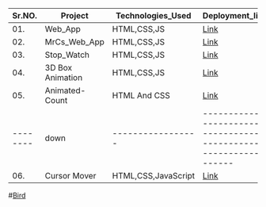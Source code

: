 | Sr.NO.  |     Project    | Technologies_Used |  Deployment_link                                                   |
| ------- | -------------  | ----------------- | ------------------------------------------------                   |
| 01.     | Web_App        |  HTML,CSS,JS      |[Link](https://cschandrashekhar.netlify.app/)                       |
| 02.     | MrCs_Web_App   |  HTML,CSS,JS      | [Link](https://mrcs08.netlify.app/)                                |
| 03.     | Stop_Watch     |  HTML,CSS,JS      | [Link](https://mrcs08stopwatch.netlify.app/)                       |
| 04.     |3D Box Animation|  HTML,CSS,JS      | [Link](https://github.com/mrcsghosh/FSWD_50_days_50_Projects.git)  |
| 05.     |Animated-Count  |  HTML And CSS     | [Link](https://github.com/mrcsghosh/FSWD_50_days_50_Projects/tree/7988f7b054b3575ec5a3b834607882866088f4a1/Animated_CountDown) |
|-------- |  down          | ----------------- | ------------------------------------------------------------------ |   -----------------------------------------------------   |
| 06.     |  Cursor Mover  | HTML,CSS,JavaScript | [Link](https://github.com/chandrashekhar080/FSWD_50_days_50_Projects/tree/10415ab9e29fffecf1374c82733fe76584a0d74d/cursormove) |

#[Bird](https://mylovebird.netlify.app/)
